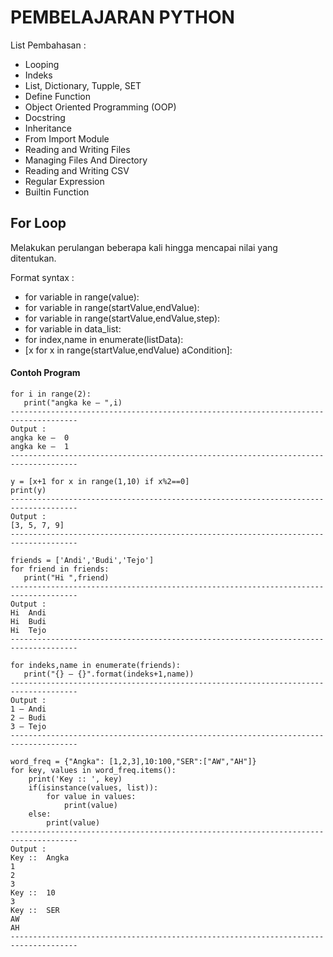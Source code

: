 # PEMBELAJARAN PYTHON
List Pembahasan :
* Looping
* Indeks
* List, Dictionary, Tupple, SET
* Define Function
* Object Oriented Programming (OOP)
* Docstring
* Inheritance
* From Import Module
* Reading and Writing Files
* Managing Files And Directory
* Reading and Writing CSV
* Regular Expression
* Builtin Function

## For Loop
Melakukan perulangan beberapa kali hingga mencapai  nilai yang ditentukan.

Format syntax : 
* for variable in range(value):
* for variable in range(startValue,endValue):
* for variable in range(startValue,endValue,step):
* for variable in data_list:
* for index,name in enumerate(listData):
* [x for x in range(startValue,endValue) aCondition]:

#### Contoh Program
```
for i in range(2):
   print("angka ke – ",i)
-------------------------------------------------------------------------------------
Output :
angka ke –  0
angka ke –  1
-------------------------------------------------------------------------------------
```

```
y = [x+1 for x in range(1,10) if x%2==0]
print(y)
-------------------------------------------------------------------------------------
Output :
[3, 5, 7, 9]
-------------------------------------------------------------------------------------
```

```
friends = ['Andi','Budi','Tejo']
for friend in friends:
   print("Hi ",friend)
-------------------------------------------------------------------------------------
Output :
Hi  Andi
Hi  Budi
Hi  Tejo
-------------------------------------------------------------------------------------
```

```
for indeks,name in enumerate(friends):
   print("{} – {}".format(indeks+1,name))
-------------------------------------------------------------------------------------
Output :
1 – Andi
2 – Budi
3 – Tejo
-------------------------------------------------------------------------------------
```

```
word_freq = {"Angka": [1,2,3],10:100,"SER":["AW","AH"]}
for key, values in word_freq.items():
    print('Key :: ', key)
    if(isinstance(values, list)):
        for value in values:
            print(value)
    else:
        print(value)
-------------------------------------------------------------------------------------
Output :
Key ::  Angka
1
2
3
Key ::  10
3
Key ::  SER
AW
AH
-------------------------------------------------------------------------------------
```

